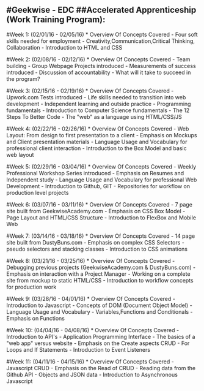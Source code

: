 #Geekwise - EDC
##Accelerated Apprenticeship (Work Training Program): 
---
#Week 1: (02/01/16 - 02/05/16)
	* Overview Of Concepts Covered
	- Four soft skills needed for employment
	- Creativity,Communication,Critical Thinking, Collaboration
	- Introduction to HTML and CSS
   
#Week 2: (02/08/16 - 02/12/16)
	* Overview Of Concepts Covered
	- Team building
	- Group Webpage Projects introduced
	- Measurements of success introduced
	- Discussion of accountability
	- What will it take to succeed in the program?
	
#Week 3: (02/15/16 - 02/19/16)
	* Overview Of Concepts Covered
	- Upwork.com Tests introduced
	- Life skills needed to transition into web development
	- Independent learning and outside practice
	- Programming fundamentals
	- Introduction to Computer Science fundamentals
	- The 12 Steps To Better Code
	- The "web" as a language using HTML/CSS/JS 
	
#Week 4: (02/22/16 - 02/26/16)
	* Overview Of Concepts Covered
	- Web Layout: From design to first presentation to a client
	- Emphasis on Mockups and Client presentation materials
	- Language Usage and Vocabulary for professional client interaction
	- Introduction to the Box Model and basic web layout

#Week 5: (02/29/16 - 03/04/16)
	* Overview Of Concepts Covered
	- Weekly Professional Workshop Series introduced
	- Emphasis on Resumes and Independent study 
	- Language Usage and Vocabulary for professional Web Development
	- Introduction to Github, GIT
	- Repositories for workflow on production level projects
	

	
#Week 6: (03/07/16 - 03/11/16)
	* Overview Of Concepts Covered
	- 7 page site built from GeekwiseAcademy.com
	- Emphasis on CSS Box Model 
	- Page Layout and HTML/CSS Structure 
	- Introduction to FlexBox and Mobile Web
	
#Week 7: (03/14/16 - 03/18/16)
	* Overview Of Concepts Covered
	- 14 page site built from DustyBuns.com
	- Emphasis on complex CSS Selectors
	- pseudo selectors and stacking classes
	- Introduction to CSS animations
	
#Week 8: (03/21/16 - 03/25/16)
	* Overview Of Concepts Covered
	- Debugging previous projects (GeekwiseAcademy.com & DustyBuns.com)
	- Emphasis on interaction with a Project Manager
	- Working on a complete site from mockup to static HTML/CSS 
	- Introduction to workflow concepts for production work

#Week 9: (03/28/16 - 04/01/16)
	* Overview Of Concepts Covered
	- Introduction to Javascript
	- Concepts of DOM (Document Object Model)
	- Language Usage and Vocabulary
	- Variables,Functions and Conditionals
	- Emphasis on Functions

#Week 10: (04/04/16 - 04/08/16)
	* Overview Of Concepts Covered
	- Introduction to API's
	- Application Programming Interface
	- The basics of a "web app" versus website
	- Emphasis on the Create aspects CRUD
	- For Loops and If Statements
	- Introduction to Event Listeners

#Week 11: (04/11/16 - 04/15/16)
	* Overview Of Concepts Covered
	- Javascript CRUD
	- Emphasis on the Read of CRUD
	- Reading data from the Github API
	- Objects and JSON data
	- Introduction to Asynchronous Javascript
